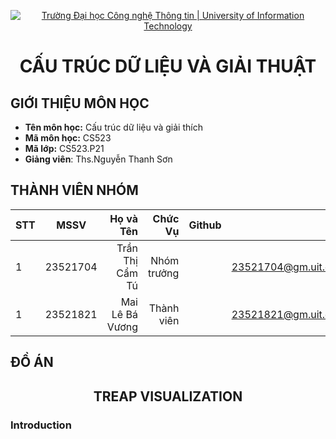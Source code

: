 <!-- Banner -->
<p align='center'>
  <a href=https://www.uit.edu.vn/" title="University of Information Technology" style="border: none;">
     <img src="https://i.imgur.com/WmMnSRt.png" alt="Trường Đại học Công nghệ Thông tin | University of Information Technology">
  </a>
</p>

<h1 align="center"><b>CẤU TRÚC DỮ LIỆU VÀ GIẢI THUẬT</b></h>

## GIỚI THIỆU MÔN HỌC
* **Tên môn học:** Cấu trúc dữ liệu và giải thích
* **Mã môn học:** CS523
* **Mã lớp:** CS523.P21
* **Giảng viên**: Ths.Nguyễn Thanh Sơn

## THÀNH VIÊN NHÓM
|STT| MSSV      | Họ và Tên       |Chức Vụ    | Github                                                  | Email                   |
|---|:---------:| ---------------:|----------:|--------------------------------------------------------:|-------------------------:
| 1 | 23521704  | Trần Thị Cẩm Tú |Nhóm trưởng|  |23521704@gm.uit.edu.vn   |
| 1 | 23521821  | Mai Lê Bá Vương |Thành viên|  |23521821@gm.uit.edu.vn   |

## ĐỒ ÁN
<h2 align="center"><b>TREAP VISUALIZATION</b></h>
<h3>Introduction</h3>
<p></p>
